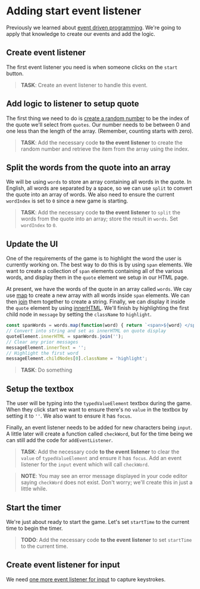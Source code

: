 # Adding start event listener

Previously we learned about [event driven programming](../javascript-events/README.md). We're going to apply that knowledge to create our events and add the logic.

## Create event listener

The first event listener you need is when someone clicks on the `start` button.

> **TASK**: Create an event listener to handle this event.

## Add logic to listener to setup quote

The first thing we need to do is [create a random number](https://developer.mozilla.org/docs/Web/JavaScript/Reference/Global_Objects/Math/random) to be the index of the quote we'll select from `quotes`. Our number needs to be between 0 and one less than the length of the array. (Remember, counting starts with zero).

> **TASK**: Add the necessary code **to the event listener** to create the random number and retrieve the item from the array using the index.

## Split the words from the quote into an array

We will be using `words` to store an array containing all words in the quote. In English, all words are separated by a space, so we can use `split` to convert the quote into an array of words. We also need to ensure the current `wordIndex` is set to `0` since a new game is starting.

> **TASK**: Add the necessary code **to the event listener** to `split` the words from the quote into an array; store the result in `words`. Set `wordIndex` to `0`.

## Update the UI

One of the requirements of the game is to highlight the word the user is currently working on. The best way to do this is by using `span` elements. We want to create a collection of `span` elements containing all of the various words, and display them in the `quote` element we setup in our HTML page.

At present, we have the words of the quote in an array called `words`. We cay use [map](https://developer.mozilla.org/docs/Web/JavaScript/Reference/Global_Objects/Array/map) to create a new array with all words inside `span` elements. We can then [join](https://developer.mozilla.org/docs/Web/JavaScript/Reference/Global_Objects/Array/join) them together to create a string. Finally, we can display it inside the `quote` element by using [innerHTML](https://developer.mozilla.org/docs/Web/API/Element/innerHTML). We'll finish by highlighting the first child node in `message` by setting the `className` to `highlight`.

```javascript
const spanWords = words.map(function(word) { return `<span>${word} </span>`});
// Convert into string and set as innerHTML on quote display
quoteElement.innerHTML = spanWords.join('');
// Clear any prior messages
messageElement.innerText = '';
// Highlight the first word
messageElement.childNodes[0].className = 'highlight';
```

> **TASK**: Do something

## Setup the textbox

The user will be typing into the `typedValueElement` textbox during the game. When they click start we want to ensure there's no `value` in the textbox by setting it to `''`. We also want to ensure it has `focus`.

Finally, an event listener needs to be added for new characters being `input`. A little later will create a function called `checkWord`, but for the time being we can still add the code for `addEventListener`.

> **TASK**: Add the necessary code **to the event listener** to clear the `value` of `typedValueElement` and ensure it has `focus`. Add an event listener for the `input` event which will call `checkWord`.

> **NOTE**: You may see an error message displayed in your code editor saying `checkWord` does not exist. Don't worry; we'll create this in just a little while.

## Start the timer

We're just about ready to start the game. Let's set `startTime` to the current time to begin the timer.

> **TODO**: Add the necessary code **to the event listener** to set `startTime` to the current time.

## Create event listener for input

We need [one more event listener for input](3-input.md) to capture keystrokes.
